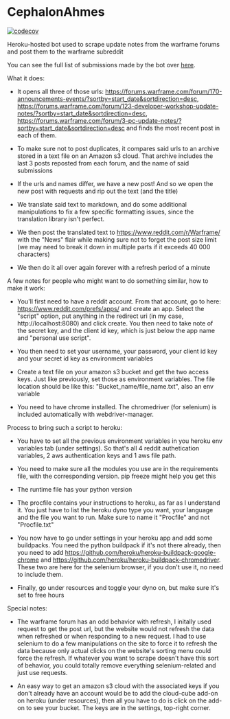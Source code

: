 # CephalonAhmes

[![codecov](https://codecov.io/gh/CephalonAhmes/CephalonAhmes/branch/master/graph/badge.svg?token=8BAQOWNCCO)](https://codecov.io/gh/CephalonAhmes/CephalonAhmes)

Heroku-hosted bot used to scrape update notes from the warframe forums and post them to the warframe subreddit

You can see the full list of submissions made by the bot over [here](https://www.reddit.com/user/CephalonAhmes/submitted/?sort=new).

What it does:

- It opens all three of those urls: https://forums.warframe.com/forum/170-announcements-events/?sortby=start_date&sortdirection=desc, https://forums.warframe.com/forum/123-developer-workshop-update-notes/?sortby=start_date&sortdirection=desc, https://forums.warframe.com/forum/3-pc-update-notes/?sortby=start_date&sortdirection=desc and finds the most recent post in each of them. 

- To make sure not to post duplicates, it compares said urls to an archive stored in a text file on an Amazon s3 cloud. That archive includes the last 3 posts reposted from each forum, and the name of said submissions

- If the urls and names differ, we have a new post! And so we open the new post with requests and rip out the text (and the title)

- We translate said text to markdown, and do some additional manipulations to fix a few specific formatting issues, since the translation library isn't perfect.

- We then post the translated text to https://www.reddit.com/r/Warframe/ with the "News" flair while making sure not to forget the post size limit (we may need to break it down in multiple parts if it exceeds 40 000 characters)

- We then do it all over again forever with a refresh period of a minute





A few notes for people who might want to do something similar, how to make it work:

- You'll first need to have a reddit account. From that account, go to here: https://www.reddit.com/prefs/apps/ and create an app. Select the "script" option, put anything in the redirect uri (in my case, http://localhost:8080) and click create. You then need to take note of the secret key, and the client id key, which is just below the app name and "personal use script".

- You then need to set your username, your password, your client id key and your secret id key as environment variables

- Create a text file on your amazon s3 bucket and get the two access keys. Just like previously, set those as environment variables. The file location should be like this: "Bucket_name/file_name.txt", also an env variable

- You need to have chrome installed. The chromedriver (for selenium) is included automatically with webdriver-manager.



Process to bring such a script to heroku:

- You have to set all the previous environment variables in you heroku env variables tab (under settings). So that's all 4 reddit authetication variables, 2 aws authentication keys and 1 aws file path.

- You need to make sure all the modules you use are in the requirements file, with the corresponding version. pip freeze might help you get this

- The runtime file has your python version

- The procfile contains your instructions to heroku, as far as I understand it. You just have to list the heroku dyno type you want, your language and the file you want to run. Make sure to name it "Procfile" and not "Procfile.txt"

- You now have to go under settings in your heroku app and add some buildpacks. You need the python buildpack if it's not there already, then you need to add https://github.com/heroku/heroku-buildpack-google-chrome and https://github.com/heroku/heroku-buildpack-chromedriver. These two are here for the selenium browser, if you don't use it, no need to include them.

- Finally, go under resources and toggle your dyno on, but make sure it's set to free hours


Special notes:

- The warframe forum has an odd behavior with refresh, I initally used request to get the post url, but the website would not refresh the data when refreshed or when responding to a new request. I had to use selenium to do a few manipulations on the site to force it to refresh the data because only actual clicks on the website's sorting menu could force the refresh. If whatever you want to scrape doesn't have this sort of behavior, you could totally remove everything selenium-related and just use requests.

- An easy way to get an amazon s3 cloud with the associated keys if you don't already have an account would be to add the cloud-cube add-on on heroku (under resources), then all you have to do is click on the add-on to see your bucket. The keys are in the settings, top-right corner.
